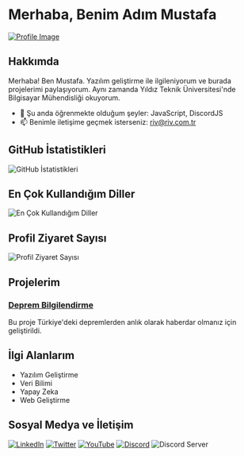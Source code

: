 # Merhaba, Benim Adım Mustafa
[![Profile Image](https://github.com/pamparushka.png)](https://github.com/pamparushka)

## Hakkımda

Merhaba! Ben Mustafa. Yazılım geliştirme ile ilgileniyorum ve burada projelerimi paylaşıyorum. Aynı zamanda Yıldız Teknik Üniversitesi'nde Bilgisayar Mühendisliği okuyorum.

- 🌱 Şu anda öğrenmekte olduğum şeyler: JavaScript, DiscordJS
- 📫 Benimle iletişime geçmek isterseniz: [riv@riv.com.tr](mailto:riv@riv.com.tr)

## GitHub İstatistikleri

![GitHub İstatistikleri](https://github-readme-stats.vercel.app/api?username=pamparushka&show_icons=true&theme=radical)

## En Çok Kullandığım Diller

![En Çok Kullandığım Diller](https://github-readme-stats.vercel.app/api/top-langs/?username=pamparushka&layout=compact)

## Profil Ziyaret Sayısı

![Profil Ziyaret Sayısı](https://komarev.com/ghpvc/?username=pamparushka)

## Projelerim

### [Deprem Bilgilendirme](https://github.com/pamparushka/Deprem-Bot)
Bu proje Türkiye'deki depremlerden anlık olarak haberdar olmanız için geliştirildi.

## İlgi Alanlarım

- Yazılım Geliştirme
- Veri Bilimi
- Yapay Zeka
- Web Geliştirme

## Sosyal Medya ve İletişim

[![LinkedIn](https://img.shields.io/badge/LinkedIn-0077B5?style=flat-square&logo=linkedin&logoColor=white)](https://www.linkedin.com/in/pamparushka/)
[![Twitter](https://img.shields.io/badge/Twitter-1DA1F2?style=flat-square&logo=twitter&logoColor=white)](https://twitter.com/pamparushka/)
[![YouTube](https://img.shields.io/badge/YouTube-FF0000?style=flat-square&logo=youtube&logoColor=white)](https://www.youtube.com/user/pamparushka)
[![Discord](https://img.shields.io/badge/Discord-7289DA?style=flat-square&logo=discord&logoColor=white)](https://discord.gg/AkfJ9HHK)
![Discord Server](https://img.shields.io/discord/1138865719157723146?color=7289DA&label=Discord&style=flat-square)
